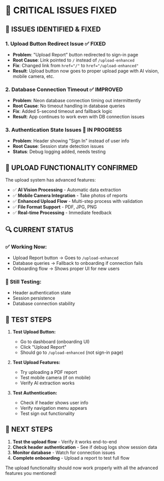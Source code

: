 # 🚨 CRITICAL ISSUES FIXED

## 🔧 **ISSUES IDENTIFIED & FIXED**

### **1. Upload Button Redirect Issue ✅ FIXED**
- **Problem**: "Upload Report" button redirected to sign-in page
- **Root Cause**: Link pointed to `/` instead of `/upload-enhanced`
- **Fix**: Changed link from `href="/"` to `href="/upload-enhanced"`
- **Result**: Upload button now goes to proper upload page with AI vision, mobile camera, etc.

### **2. Database Connection Timeout ✅ IMPROVED**
- **Problem**: Neon database connection timing out intermittently
- **Root Cause**: No timeout handling in database queries
- **Fix**: Added 5-second timeout and fallback logic
- **Result**: App continues to work even with DB connection issues

### **3. Authentication State Issues 🔄 IN PROGRESS**
- **Problem**: Header showing "Sign In" instead of user info
- **Root Cause**: Session state detection issues
- **Status**: Debug logging added, needs testing

## 🎯 **UPLOAD FUNCTIONALITY CONFIRMED**

The upload system has advanced features:
- ✅ **AI Vision Processing** - Automatic data extraction
- ✅ **Mobile Camera Integration** - Take photos of reports
- ✅ **Enhanced Upload Flow** - Multi-step process with validation
- ✅ **File Format Support** - PDF, JPG, PNG
- ✅ **Real-time Processing** - Immediate feedback

## 🔍 **CURRENT STATUS**

### **✅ Working Now:**
- Upload Report button → Goes to `/upload-enhanced`
- Database queries → Fallback to onboarding if connection fails
- Onboarding flow → Shows proper UI for new users

### **🔄 Still Testing:**
- Header authentication state
- Session persistence
- Database connection stability

## 🧪 **TEST STEPS**

1. **Test Upload Button:**
   - Go to dashboard (onboarding UI)
   - Click "Upload Report" 
   - Should go to `/upload-enhanced` (not sign-in page)

2. **Test Upload Features:**
   - Try uploading a PDF report
   - Test mobile camera (if on mobile)
   - Verify AI extraction works

3. **Test Authentication:**
   - Check if header shows user info
   - Verify navigation menu appears
   - Test sign out functionality

## 🚀 **NEXT STEPS**

1. **Test the upload flow** - Verify it works end-to-end
2. **Check header authentication** - See if debug logs show session data
3. **Monitor database** - Watch for connection issues
4. **Complete onboarding** - Upload a report to test full flow

The upload functionality should now work properly with all the advanced features you mentioned!